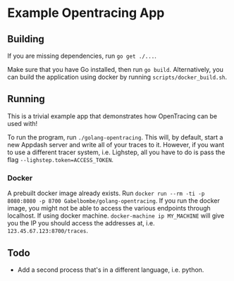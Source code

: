 # Example Opentracing App

## Building

If you are missing dependencies, run `go get ./...`.

Make sure that you have Go installed, then run `go build`. Alternatively,
you can build the application using docker by running `scripts/docker_build.sh`.

## Running
This is a trivial example app that demonstrates how OpenTracing can be
used with!

To run the program, run `./golang-opentracing`. This will, by default,
start a new Appdash server and write all of your traces to it. However,
if you want to use a different tracer system, i.e. Lighstep, all you have
to do is pass the flag `--lighstep.token=ACCESS_TOKEN`.

### Docker
A prebuilt docker image already exists. Run
`docker run --rm -ti -p 8080:8080 -p 8700 Gabelbombe/golang-opentracing`.
If you run the docker image, you might not be able to
access the various endpoints through localhost. If using docker machine.
`docker-machine ip MY_MACHINE` will give you the IP you should access the
addresses at, i.e. `123.45.67.123:8700/traces`.


## Todo

* Add a second process that's in a different language, i.e. python.
